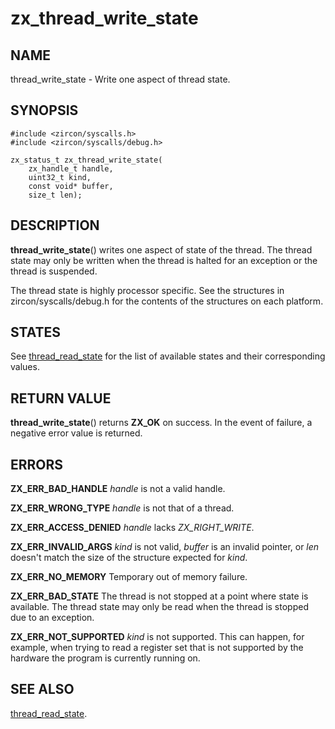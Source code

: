 # zx_thread_write_state

## NAME

thread_write_state - Write one aspect of thread state.

## SYNOPSIS

```
#include <zircon/syscalls.h>
#include <zircon/syscalls/debug.h>

zx_status_t zx_thread_write_state(
    zx_handle_t handle,
    uint32_t kind,
    const void* buffer,
    size_t len);
```

## DESCRIPTION

**thread_write_state**() writes one aspect of state of the thread. The thread
state may only be written when the thread is halted for an exception or the
thread is suspended.

The thread state is highly processor specific. See the structures in
zircon/syscalls/debug.h for the contents of the structures on each platform.

## STATES

See [thread_read_state](thread_read_state.md) for the list of available states
and their corresponding values.

## RETURN VALUE

**thread_write_state**() returns **ZX_OK** on success.
In the event of failure, a negative error value is returned.

## ERRORS

**ZX_ERR_BAD_HANDLE**  *handle* is not a valid handle.

**ZX_ERR_WRONG_TYPE**  *handle* is not that of a thread.

**ZX_ERR_ACCESS_DENIED**  *handle* lacks *ZX_RIGHT_WRITE*.

**ZX_ERR_INVALID_ARGS**  *kind* is not valid, *buffer* is an invalid pointer,
or *len* doesn't match the size of the structure expected for *kind*.

**ZX_ERR_NO_MEMORY**  Temporary out of memory failure.

**ZX_ERR_BAD_STATE**  The thread is not stopped at a point where state
is available. The thread state may only be read when the thread is stopped due
to an exception.

**ZX_ERR_NOT_SUPPORTED**  *kind* is not supported.
This can happen, for example, when trying to read a register set that
is not supported by the hardware the program is currently running on.

## SEE ALSO

[thread_read_state](thread_read_state.md).
